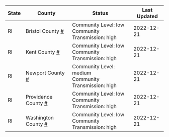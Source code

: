State | County | Status | Last Updated
--- | --- | --- | --- 
RI | Bristol County <a href="#bristol_county">#</a> | <a name="bristol_county"></a>Community Level: low<br/>Community Transmission: high | 2022-12-21
RI | Kent County <a href="#kent_county">#</a> | <a name="kent_county"></a>Community Level: low<br/>Community Transmission: high | 2022-12-21
RI | Newport County <a href="#newport_county">#</a> | <a name="newport_county"></a>Community Level: medium<br/>Community Transmission: high | 2022-12-21
RI | Providence County <a href="#providence_county">#</a> | <a name="providence_county"></a>Community Level: low<br/>Community Transmission: high | 2022-12-21
RI | Washington County <a href="#washington_county">#</a> | <a name="washington_county"></a>Community Level: low<br/>Community Transmission: high | 2022-12-21
